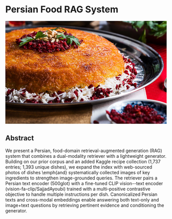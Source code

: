 # Persian Food RAG System

![Food](https://github.com/NLP-Final-Projects/Food_rag_3/blob/main/assets/Tahchin.jpg)

## Abstract

We present a Persian, food-domain retrieval-augmented generation (RAG) system that combines a dual-modality retriever with a lightweight generator. Building on our prior corpus and an added Kaggle recipe collection (1,737 entries; 1,393 unique dishes), we expand the index with web-sourced photos of dishes \emph{and} systematically collected images of key ingredients to strengthen image-grounded queries. The retriever pairs a Persian text encoder (500glot) with a fine-tuned CLIP vision--text encoder (vision-fa-clip/SajjadAyoubi) trained with a multi-positive contrastive objective to handle multiple instructions per dish. Canonicalized Persian texts and cross-modal embeddings enable answering both text-only and image+text questions by retrieving pertinent evidence and conditioning the generator.
